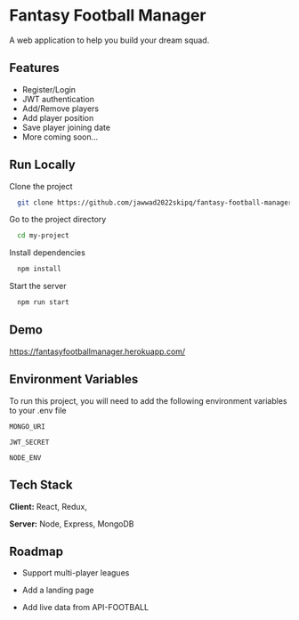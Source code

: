 
# Fantasy Football Manager

A web application to help you build your dream squad.

## Features

- Register/Login
- JWT authentication
- Add/Remove players
- Add player position
- Save player joining date
- More coming soon... 


## Run Locally

Clone the project

```bash
  git clone https://github.com/jawwad2022skipq/fantasy-football-manager
```

Go to the project directory

```bash
  cd my-project
```

Install dependencies

```bash
  npm install
```

Start the server

```bash
  npm run start
```


## Demo

https://fantasyfootballmanager.herokuapp.com/


## Environment Variables

To run this project, you will need to add the following environment variables to your .env file

`MONGO_URI`

`JWT_SECRET`

`NODE_ENV`


## Tech Stack

**Client:** React, Redux,

**Server:** Node, Express, MongoDB


## Roadmap

- Support multi-player leagues

- Add a landing page

- Add live data from API-FOOTBALL

